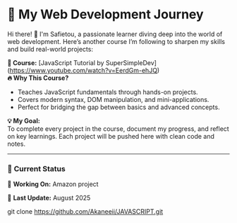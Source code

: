 # 🌱 My Web Development Journey  

Hi there! 👋 I'm Safietou, a passionate learner diving deep into the world of web development. Here’s another course I’m following to sharpen my skills and build real-world projects:  

**🎥 Course:** [JavaScript Tutorial by SuperSimpleDev] (https://www.youtube.com/watch?v=EerdGm-ehJQ)  
**🔥 Why This Course?**  
- Teaches JavaScript fundamentals through hands-on projects.  
- Covers modern syntax, DOM manipulation, and mini-applications.  
- Perfect for bridging the gap between basics and advanced concepts.  

**💡 My Goal:**  
To complete every project in the course, document my progress, and reflect on key learnings. Each project will be pushed here with clean code and notes.  

---

### 📌 **Current Status**   
🚧 **Working On:** Amazon project   

📅 **Last Update:** August 2025  




   git clone https://github.com/Akaneeii/JAVASCRIPT.git  
